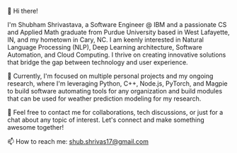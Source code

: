 👋 Hi there! 

I'm Shubham Shrivastava, a Software Engineer @ IBM and a passionate CS and Applied Math graduate from Purdue University based in West Lafayette, IN, and my hometown in Cary, NC. I am keenly interested in Natural Language Processing (NLP), Deep Learning architecture, Software Automation, and Cloud Computing. I thrive on creating innovative solutions that bridge the gap between technology and user experience.

🔭 Currently, I'm focused on multiple personal projects and my ongoing research, where I'm leveraging Python, C++, Node.js, PyTorch, and Magpie to build software automating tools for any organization and build modules that can be used for weather prediction modeling for my research.

💬 Feel free to contact me for collaborations, tech discussions, or just for a chat about any topic of interest. Let's connect and make something awesome together!

📫 How to reach me: shub.shrivas17@gmail.com

